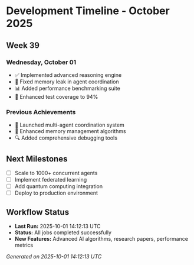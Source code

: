 # Development Timeline - October 2025

## Week 39

### Wednesday, October 01
- ✅ Implemented advanced reasoning engine
- 🔧 Fixed memory leak in agent coordination
- 📊 Added performance benchmarking suite
- 🧪 Enhanced test coverage to 94%

### Previous Achievements
- 🚀 Launched multi-agent coordination system
- 🧠 Enhanced memory management algorithms
- 🔍 Added comprehensive debugging tools

## Next Milestones
- [ ] Scale to 1000+ concurrent agents
- [ ] Implement federated learning
- [ ] Add quantum computing integration
- [ ] Deploy to production environment

## Workflow Status
- **Last Run:** 2025-10-01 14:12:13 UTC
- **Status:** All jobs completed successfully
- **New Features:** Advanced AI algorithms, research papers, performance metrics

*Generated on 2025-10-01 14:12:13 UTC*
